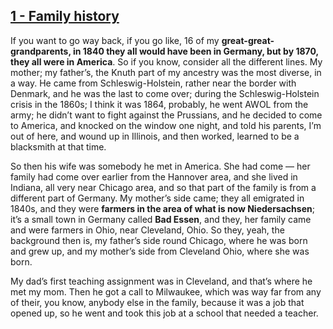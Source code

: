 ## [1 - Family history](http://webofstories.com/play/17060)

If you want to go way back, if you go like, 16 of my
**great-great-grandparents, in 1840 they all would have been in Germany,
but by 1870, they all were in America**. So if you know, consider all
the different lines. My mother; my father’s, the Knuth part of my
ancestry was the most diverse, in a way. He came from
Schleswig-Holstein, rather near the border with Denmark, and he was
the last to come over; during the Schleswig-Holstein crisis in the
1860s; I think it was 1864, probably, he went AWOL from the army; he
didn’t want to fight against the Prussians, and he decided to come to
America, and knocked on the window one night, and told his parents,
I’m out of here, and wound up in Illinois, and then worked, learned to
be a blacksmith at that time.

So then his wife was somebody he met in
America. She had come — her family had come over earlier from the
Hannover area, and she lived in Indiana, all very near Chicago area,
and so that part of the family is from a different part of Germany. My
mother’s side came; they all emigrated in 1840s, and they were **farmers
in the area of what is now Niedersachsen**; it’s a small town in Germany
called **Bad Essen**, and they, her family came and were farmers in Ohio,
near Cleveland, Ohio. So they, yeah, the background then is, my
father’s side round Chicago, where he was born and grew up, and my
mother’s side from Cleveland Ohio, where she was born.

My dad’s first
teaching assignment was in Cleveland, and that’s where he met my
mom. Then he got a call to Milwaukee, which was way far from any of
their, you know, anybody else in the family, because it was a job that
opened up, so he went and took this job at a school that needed a
teacher.

